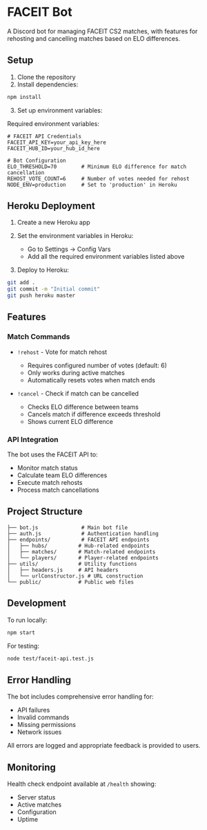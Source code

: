 # FACEIT Bot

A Discord bot for managing FACEIT CS2 matches, with features for rehosting and cancelling matches based on ELO differences.

## Setup

1. Clone the repository
2. Install dependencies:
```bash
npm install
```

3. Set up environment variables:

Required environment variables:
```env
# FACEIT API Credentials
FACEIT_API_KEY=your_api_key_here
FACEIT_HUB_ID=your_hub_id_here

# Bot Configuration
ELO_THRESHOLD=70        # Minimum ELO difference for match cancellation
REHOST_VOTE_COUNT=6     # Number of votes needed for rehost
NODE_ENV=production     # Set to 'production' in Heroku
```

## Heroku Deployment

1. Create a new Heroku app
2. Set the environment variables in Heroku:
   - Go to Settings -> Config Vars
   - Add all the required environment variables listed above

3. Deploy to Heroku:
```bash
git add .
git commit -m "Initial commit"
git push heroku master
```

## Features

### Match Commands

- `!rehost` - Vote for match rehost
  - Requires configured number of votes (default: 6)
  - Only works during active matches
  - Automatically resets votes when match ends

- `!cancel` - Check if match can be cancelled
  - Checks ELO difference between teams
  - Cancels match if difference exceeds threshold
  - Shows current ELO difference

### API Integration

The bot uses the FACEIT API to:
- Monitor match status
- Calculate team ELO differences
- Execute match rehosts
- Process match cancellations

## Project Structure

```
├── bot.js              # Main bot file
├── auth.js             # Authentication handling
├── endpoints/          # FACEIT API endpoints
│   ├── hubs/          # Hub-related endpoints
│   ├── matches/       # Match-related endpoints
│   └── players/       # Player-related endpoints
├── utils/             # Utility functions
│   ├── headers.js     # API headers
│   └── urlConstructor.js # URL construction
└── public/            # Public web files
```

## Development

To run locally:
```bash
npm start
```

For testing:
```bash
node test/faceit-api.test.js
```

## Error Handling

The bot includes comprehensive error handling for:
- API failures
- Invalid commands
- Missing permissions
- Network issues

All errors are logged and appropriate feedback is provided to users.

## Monitoring

Health check endpoint available at `/health` showing:
- Server status
- Active matches
- Configuration
- Uptime
